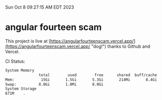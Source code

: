Sun Oct  8 09:27:15 AM EDT 2023

# angular fourteen scam


This project is live at [https://angularfourteenscam.vercel.app/](https://angularfourteenscam.vercel.app/ "dog!") thanks to Github and Vercel.

CI Status: 

```bash
System Memory
               total        used        free      shared  buff/cache   available
Mem:            15Gi       1.5Gi       5.3Gi       214Mi       8.4Gi        13Gi
Swap:          8.0Gi       1.0Mi       8.0Gi
System Storage
671M	.
